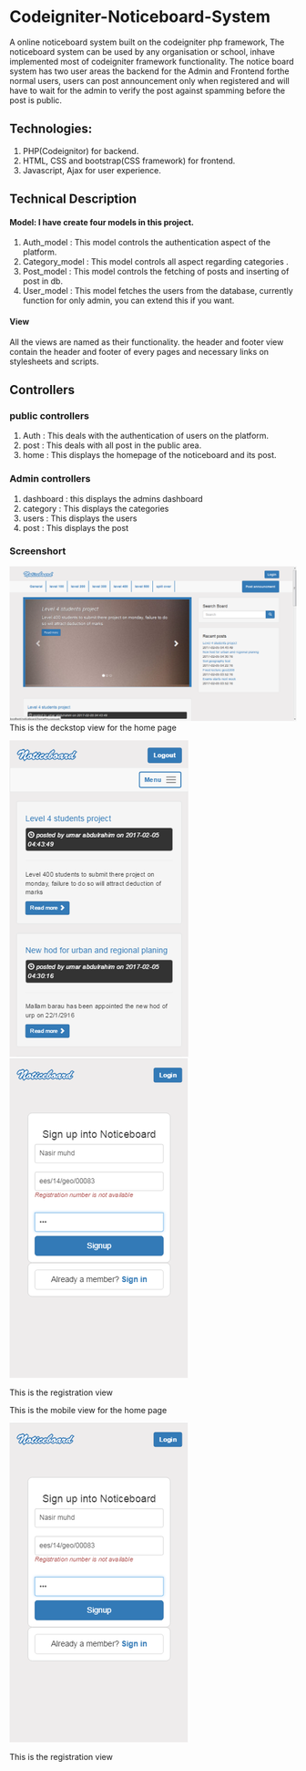 
# Codeigniter-Noticeboard-System

A online noticeboard system built on the codeigniter php framework, The noticeboard system can be used by any organisation or school, inhave implemented most of codeigniter framework functionality.
The notice board system has two user areas the backend for the Admin and Frontend forthe normal users, users can post announcement only when registered and will have to wait for the admin to verify the post against spamming before the post is public.

## Technologies: 
1. PHP(Codeignitor) for backend.
2. HTML, CSS and bootstrap(CSS framework) for frontend.
3. Javascript, Ajax for user experience.

## Technical Description

#### Model: I have create four models in this project.
1. Auth_model : This model controls the authentication aspect of the platform.
2. Category_model : This model controls all aspect regarding categories .
3. Post_model : This model controls the fetching of posts and inserting of post in db.
4. User_model : This model fetches the users from the database, currently function for only admin, you can extend this if you want.

#### View
All the views are named as their functionality. the header and footer view contain the header and footer of every pages and necessary links on stylesheets and scripts.

## Controllers

### public controllers
1. Auth : This deals with the authentication of users on the platform.
2. post : This deals with all post in the public area.
3. home : This displays the homepage of the noticeboard and its post.

### Admin controllers
1. dashboard : this displays the admins dashboard
2. category : This displays the categories
3. users : This displays the users
4. post : This displays the post 

### Screenshort
![myimage-alt-tag](assets/img/no6.png
)
This is the deckstop view for the home page

![myimage-alt-tag](assets/img/no1.png      
)          ![myimage-alt-tag](assets/img/no5.png
)

This is the registration view

This is the mobile view for the home page

![myimage-alt-tag](assets/img/no5.png
)

This is the registration view



